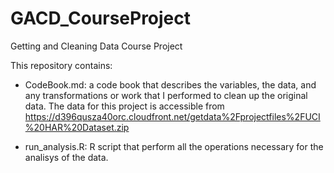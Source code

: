 GACD_CourseProject
==================

Getting and Cleaning Data Course Project

This repository contains:

  - CodeBook.md: a code book that describes the variables, the data, and any transformations or work that I performed to clean up the original data. The data for this project is accessible from https://d396qusza40orc.cloudfront.net/getdata%2Fprojectfiles%2FUCI%20HAR%20Dataset.zip
  
  - run_analysis.R: R script that perform all the operations necessary for the analisys of the data.
